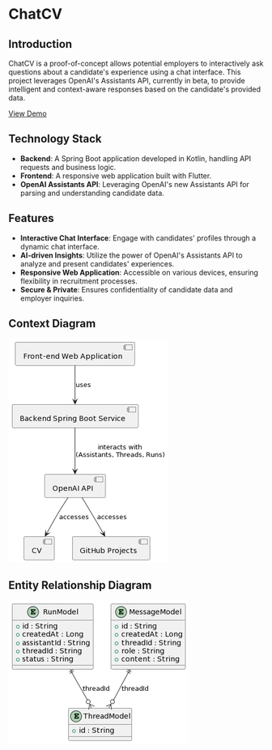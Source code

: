 
# ChatCV

## Introduction
ChatCV is a proof-of-concept allows potential employers to interactively ask questions about a candidate's experience using a chat interface. This project leverages OpenAI's Assistants API, currently in beta, to provide intelligent and context-aware responses based on the candidate's provided data.

<a href="https://lukelavery.github.io/chatcv-demo/" >View Demo</a>

## Technology Stack
- **Backend**: A Spring Boot application developed in Kotlin, handling API requests and business logic.
- **Frontend**: A responsive web application built with Flutter.
- **OpenAI Assistants API**: Leveraging OpenAI's new Assistants API for parsing and understanding candidate data.

## Features
- **Interactive Chat Interface**: Engage with candidates' profiles through a dynamic chat interface.
- **AI-driven Insights**: Utilize the power of OpenAI's Assistants API to analyze and present candidates' experiences.
- **Responsive Web Application**: Accessible on various devices, ensuring flexibility in recruitment processes.
- **Secure & Private**: Ensures confidentiality of candidate data and employer inquiries.

## Context Diagram
<img src="https://github.com/lukelavery/ChatCV/blob/main/docs/Context%20Diagram.png">

## Entity Relationship Diagram
<img src="https://github.com/lukelavery/ChatCV/blob/main/docs/Entity%20Relationship%20Diagram.png">

